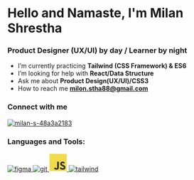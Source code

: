 <h1>Hello and Namaste, I'm Milan Shrestha</h1>
<h3>Product Designer (UX/UI) by day / Learner by night</h3>


- I’m currently practicing **Tailwind (CSS Framework) & ES6**
- I’m looking for help with **React/Data Structure**
- Ask me about **Product Design(UX/UI)/CSS3**
- How to reach me **milon.stha88@gmail.com**

<h3 align="left">Connect with me</h3>
<p align="left">
<a href="https://linkedin.com/in/milan-s-48a3a2183" target="blank"><img align="center" src="https://raw.githubusercontent.com/rahuldkjain/github-profile-readme-generator/master/src/images/icons/Social/linked-in-alt.svg" alt="milan-s-48a3a2183" height="30" width="40" /></a>
</p>

<h3 align="left">Languages and Tools:</h3>
<p align="left">
  <a
    href="https://www.figma.com/" target="_blank" rel="noreferrer"> <img
      src="https://www.vectorlogo.zone/logos/figma/figma-icon.svg" alt="figma" width="40" height="40" /> </a> <a
    href="https://git-scm.com/" target="_blank" rel="noreferrer"> <img
      src="https://www.vectorlogo.zone/logos/git-scm/git-scm-icon.svg" alt="git" width="40" height="40" /> </a> <a href="https://developer.mozilla.org/en-US/docs/Web/JavaScript" target="_blank"
    rel="noreferrer"> <img
      src="https://raw.githubusercontent.com/devicons/devicon/master/icons/javascript/javascript-original.svg"
      alt="javascript" width="40" height="40" /> </a><a href="https://tailwindcss.com/" target="_blank" rel="noreferrer"> <img
      src="https://www.vectorlogo.zone/logos/tailwindcss/tailwindcss-icon.svg" alt="tailwind" width="40" height="40" />
  </a>
</p>
